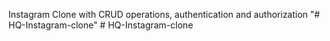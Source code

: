 Instagram Clone with CRUD operations, authentication and authorization "# HQ-Instagram-clone" 
#   H Q - I n s t a g r a m - c l o n e  
 